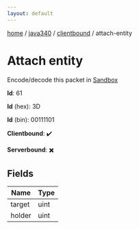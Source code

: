 ```yaml
---
layout: default
---
```


[home](/)  /  [java340](/protocol/java340)  /  [clientbound](/protocol/java340/clientbound)  /  attach-entity

# Attach entity

Encode/decode this packet in [Sandbox](../../../sandbox/java340#clientbound.attach_entity)

**Id**: 61

**Id** (hex): 3D

**Id** (bin): 00111101

**Clientbound**: ✔️

**Serverbound**: ✖️

## Fields

Name | Type
---|---
target | uint
holder | uint
